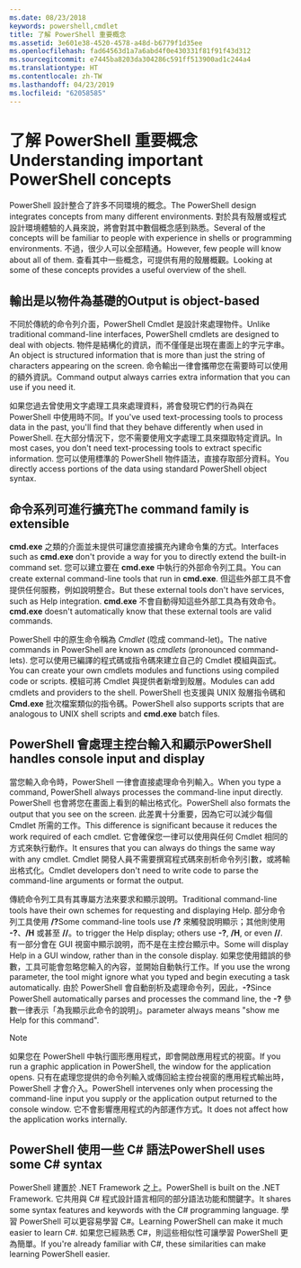 ```yaml
---
ms.date: 08/23/2018
keywords: powershell,cmdlet
title: 了解 PowerShell 重要概念
ms.assetid: 3e601e38-4520-4578-a48d-b6779f1d35ee
ms.openlocfilehash: fad64563d1a7a6abd4f0e430331f81f91f43d312
ms.sourcegitcommit: e7445ba8203da304286c591ff513900ad1c244a4
ms.translationtype: HT
ms.contentlocale: zh-TW
ms.lasthandoff: 04/23/2019
ms.locfileid: "62058585"
---
```

# <a name="understanding-important-powershell-concepts"></a><span data-ttu-id="e2d2c-103">了解 PowerShell 重要概念</span><span class="sxs-lookup"><span data-stu-id="e2d2c-103">Understanding important PowerShell concepts</span></span>

<span data-ttu-id="e2d2c-104">PowerShell 設計整合了許多不同環境的概念。</span><span class="sxs-lookup"><span data-stu-id="e2d2c-104">The PowerShell design integrates concepts from many different environments.</span></span> <span data-ttu-id="e2d2c-105">對於具有殼層或程式設計環境體驗的人員來說，將會對其中數個概念感到熟悉。</span><span class="sxs-lookup"><span data-stu-id="e2d2c-105">Several of the concepts will be familiar to people with experience in shells or programming environments.</span></span> <span data-ttu-id="e2d2c-106">不過，很少人可以全部精通。</span><span class="sxs-lookup"><span data-stu-id="e2d2c-106">However, few people will know about all of them.</span></span> <span data-ttu-id="e2d2c-107">查看其中一些概念，可提供有用的殼層概觀。</span><span class="sxs-lookup"><span data-stu-id="e2d2c-107">Looking at some of these concepts provides a useful overview of the shell.</span></span>

## <a name="output-is-object-based"></a><span data-ttu-id="e2d2c-108">輸出是以物件為基礎的</span><span class="sxs-lookup"><span data-stu-id="e2d2c-108">Output is object-based</span></span>

<span data-ttu-id="e2d2c-109">不同於傳統的命令列介面，PowerShell Cmdlet 是設計來處理物件。</span><span class="sxs-lookup"><span data-stu-id="e2d2c-109">Unlike traditional command-line interfaces, PowerShell cmdlets are designed to deal with objects.</span></span>
<span data-ttu-id="e2d2c-110">物件是結構化的資訊，而不僅僅是出現在畫面上的字元字串。</span><span class="sxs-lookup"><span data-stu-id="e2d2c-110">An object is structured information that is more than just the string of characters appearing on the screen.</span></span> <span data-ttu-id="e2d2c-111">命令輸出一律會攜帶您在需要時可以使用的額外資訊。</span><span class="sxs-lookup"><span data-stu-id="e2d2c-111">Command output always carries extra information that you can use if you need it.</span></span>

<span data-ttu-id="e2d2c-112">如果您過去曾使用文字處理工具來處理資料，將會發現它們的行為與在 PowerShell 中使用時不同。</span><span class="sxs-lookup"><span data-stu-id="e2d2c-112">If you've used text-processing tools to process data in the past, you'll find that they behave differently when used in PowerShell.</span></span> <span data-ttu-id="e2d2c-113">在大部分情況下，您不需要使用文字處理工具來擷取特定資訊。</span><span class="sxs-lookup"><span data-stu-id="e2d2c-113">In most cases, you don't need text-processing tools to extract specific information.</span></span> <span data-ttu-id="e2d2c-114">您可以使用標準的 PowerShell 物件語法，直接存取部分資料。</span><span class="sxs-lookup"><span data-stu-id="e2d2c-114">You directly access portions of the data using standard PowerShell object syntax.</span></span>

## <a name="the-command-family-is-extensible"></a><span data-ttu-id="e2d2c-115">命令系列可進行擴充</span><span class="sxs-lookup"><span data-stu-id="e2d2c-115">The command family is extensible</span></span>

<span data-ttu-id="e2d2c-116">**cmd.exe** 之類的介面並未提供可讓您直接擴充內建命令集的方式。</span><span class="sxs-lookup"><span data-stu-id="e2d2c-116">Interfaces such as **cmd.exe** don't provide a way for you to directly extend the built-in command set.</span></span> <span data-ttu-id="e2d2c-117">您可以建立要在 **cmd.exe** 中執行的外部命令列工具。</span><span class="sxs-lookup"><span data-stu-id="e2d2c-117">You can create external command-line tools that run in **cmd.exe**.</span></span> <span data-ttu-id="e2d2c-118">但這些外部工具不會提供任何服務，例如說明整合。</span><span class="sxs-lookup"><span data-stu-id="e2d2c-118">But these external tools don't have services, such as Help integration.</span></span> <span data-ttu-id="e2d2c-119">**cmd.exe** 不會自動得知這些外部工具為有效命令。</span><span class="sxs-lookup"><span data-stu-id="e2d2c-119">**cmd.exe** doesn't automatically know that these external tools are valid commands.</span></span>

<span data-ttu-id="e2d2c-120">PowerShell 中的原生命令稱為 *Cmdlet* (唸成 command-let)。</span><span class="sxs-lookup"><span data-stu-id="e2d2c-120">The native commands in PowerShell are known as *cmdlets* (pronounced command-lets).</span></span> <span data-ttu-id="e2d2c-121">您可以使用已編譯的程式碼或指令碼來建立自己的 Cmdlet 模組與函式。</span><span class="sxs-lookup"><span data-stu-id="e2d2c-121">You can create your own cmdlets modules and functions using compiled code or scripts.</span></span> <span data-ttu-id="e2d2c-122">模組可將 Cmdlet 與提供者新增到殼層。</span><span class="sxs-lookup"><span data-stu-id="e2d2c-122">Modules can add cmdlets and providers to the shell.</span></span> <span data-ttu-id="e2d2c-123">PowerShell 也支援與 UNIX 殼層指令碼和 **Cmd.exe** 批次檔案類似的指令碼。</span><span class="sxs-lookup"><span data-stu-id="e2d2c-123">PowerShell also supports scripts that are analogous to UNIX shell scripts and **cmd.exe** batch files.</span></span>

## <a name="powershell-handles-console-input-and-display"></a><span data-ttu-id="e2d2c-124">PowerShell 會處理主控台輸入和顯示</span><span class="sxs-lookup"><span data-stu-id="e2d2c-124">PowerShell handles console input and display</span></span>

<span data-ttu-id="e2d2c-125">當您輸入命令時，PowerShell 一律會直接處理命令列輸入。</span><span class="sxs-lookup"><span data-stu-id="e2d2c-125">When you type a command, PowerShell always processes the command-line input directly.</span></span> <span data-ttu-id="e2d2c-126">PowerShell 也會將您在畫面上看到的輸出格式化。</span><span class="sxs-lookup"><span data-stu-id="e2d2c-126">PowerShell also formats the output that you see on the screen.</span></span> <span data-ttu-id="e2d2c-127">此差異十分重要，因為它可以減少每個 Cmdlet 所需的工作。</span><span class="sxs-lookup"><span data-stu-id="e2d2c-127">This difference is significant because it reduces the work required of each cmdlet.</span></span> <span data-ttu-id="e2d2c-128">它會確保您一律可以使用與任何 Cmdlet 相同的方式來執行動作。</span><span class="sxs-lookup"><span data-stu-id="e2d2c-128">It ensures that you can always do things the same way with any cmdlet.</span></span> <span data-ttu-id="e2d2c-129">Cmdlet 開發人員不需要撰寫程式碼來剖析命令列引數，或將輸出格式化。</span><span class="sxs-lookup"><span data-stu-id="e2d2c-129">Cmdlet developers don't need to write code to parse the command-line arguments or format the output.</span></span>

<span data-ttu-id="e2d2c-130">傳統命令列工具有其專屬方法來要求和顯示說明。</span><span class="sxs-lookup"><span data-stu-id="e2d2c-130">Traditional command-line tools have their own schemes for requesting and displaying Help.</span></span> <span data-ttu-id="e2d2c-131">部分命令列工具使用 **/?**</span><span class="sxs-lookup"><span data-stu-id="e2d2c-131">Some command-line tools use **/?**</span></span> <span data-ttu-id="e2d2c-132">來觸發說明顯示；其他則使用 **-?**、**/H** 或甚至 **//**。</span><span class="sxs-lookup"><span data-stu-id="e2d2c-132">to trigger the Help display; others use **-?**, **/H**, or even **//**.</span></span> <span data-ttu-id="e2d2c-133">有一部分會在 GUI 視窗中顯示說明，而不是在主控台顯示中。</span><span class="sxs-lookup"><span data-stu-id="e2d2c-133">Some will display Help in a GUI window, rather than in the console display.</span></span> <span data-ttu-id="e2d2c-134">如果您使用錯誤的參數，工具可能會忽略您輸入的內容，並開始自動執行工作。</span><span class="sxs-lookup"><span data-stu-id="e2d2c-134">If you use the wrong parameter, the tool might ignore what you typed and begin executing a task automatically.</span></span>
<span data-ttu-id="e2d2c-135">由於 PowerShell 會自動剖析及處理命令列，因此，**-?**</span><span class="sxs-lookup"><span data-stu-id="e2d2c-135">Since PowerShell automatically parses and processes the command line, the **-?**</span></span> <span data-ttu-id="e2d2c-136">參數一律表示「為我顯示此命令的說明」。</span><span class="sxs-lookup"><span data-stu-id="e2d2c-136">parameter always means "show me Help for this command".</span></span>

> [!NOTE]
> <span data-ttu-id="e2d2c-137">如果您在 PowerShell 中執行圖形應用程式，即會開啟應用程式的視窗。</span><span class="sxs-lookup"><span data-stu-id="e2d2c-137">If you run a graphic application in PowerShell, the window for the application opens.</span></span>
> <span data-ttu-id="e2d2c-138">只有在處理您提供的命令列輸入或傳回給主控台視窗的應用程式輸出時，PowerShell 才會介入。</span><span class="sxs-lookup"><span data-stu-id="e2d2c-138">PowerShell intervenes only when processing the command-line input you supply or the application output returned to the console window.</span></span> <span data-ttu-id="e2d2c-139">它不會影響應用程式的內部運作方式。</span><span class="sxs-lookup"><span data-stu-id="e2d2c-139">It does not affect how the application works internally.</span></span>

## <a name="powershell-uses-some-c-syntax"></a><span data-ttu-id="e2d2c-140">PowerShell 使用一些 C# 語法</span><span class="sxs-lookup"><span data-stu-id="e2d2c-140">PowerShell uses some C# syntax</span></span>

<span data-ttu-id="e2d2c-141">PowerShell 建置於 .NET Framework 之上。</span><span class="sxs-lookup"><span data-stu-id="e2d2c-141">PowerShell is built on the .NET Framework.</span></span> <span data-ttu-id="e2d2c-142">它共用與 C# 程式設計語言相同的部分語法功能和關鍵字。</span><span class="sxs-lookup"><span data-stu-id="e2d2c-142">It shares some syntax features and keywords with the C# programming language.</span></span> <span data-ttu-id="e2d2c-143">學習 PowerShell 可以更容易學習 C#。</span><span class="sxs-lookup"><span data-stu-id="e2d2c-143">Learning PowerShell can make it much easier to learn C#.</span></span> <span data-ttu-id="e2d2c-144">如果您已經熟悉 C#，則這些相似性可讓學習 PowerShell 更為簡單。</span><span class="sxs-lookup"><span data-stu-id="e2d2c-144">If you're already familiar with C#, these similarities can make learning PowerShell easier.</span></span>

